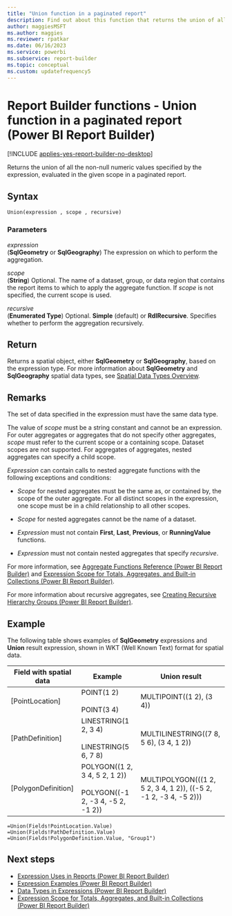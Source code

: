 ```yaml
---
title: "Union function in a paginated report"
description: Find out about this function that returns the union of all the non-null numeric values in a paginated report that are specified by an expression.
author: maggiesMSFT
ms.author: maggies
ms.reviewer: rpatkar
ms.date: 06/16/2023
ms.service: powerbi
ms.subservice: report-builder
ms.topic: conceptual
ms.custom: updatefrequency5
---
```

# Report Builder functions - Union function in a paginated report (Power BI Report Builder)

[!INCLUDE [applies-yes-report-builder-no-desktop](../../includes/applies-yes-report-builder-no-desktop.md)]

  Returns the union of all the non-null numeric values specified by the expression, evaluated in the given scope in a paginated report.

## Syntax

```syntaxsql
Union(expression , scope , recursive)
```

### Parameters

*expression*  
(**SqlGeometry** or **SqlGeography**) The expression on which to perform the aggregation.

*scope*  
(**String**) Optional. The name of a dataset, group, or data region that contains the report items to which to apply the aggregate function. If *scope* is not specified, the current scope is used.

*recursive*  
(**Enumerated Type**) Optional. **Simple** (default) or **RdlRecursive**. Specifies whether to perform the aggregation recursively.

## Return

Returns a spatial object, either **SqlGeometry** or **SqlGeography**, based on the expression type. For more information about **SqlGeometry** and **SqlGeography** spatial data types, see [Spatial Data Types Overview](/sql/relational-databases/spatial/spatial-data-types-overview).

## Remarks

The set of data specified in the expression must have the same data type.

The value of *scope* must be a string constant and cannot be an expression. For outer aggregates or aggregates that do not specify other aggregates, *scope* must refer to the current scope or a containing scope. Dataset scopes are not supported. For aggregates of aggregates, nested aggregates can specify a child scope.

*Expression* can contain calls to nested aggregate functions with the following exceptions and conditions:

- *Scope* for nested aggregates must be the same as, or contained by, the scope of the outer aggregate. For all distinct scopes in the expression, one scope must be in a child relationship to all other scopes.

- *Scope* for nested aggregates cannot be the name of a dataset.

- *Expression* must not contain **First**, **Last**, **Previous**, or **RunningValue** functions.

- *Expression* must not contain nested aggregates that specify *recursive*.

For more information, see [Aggregate Functions Reference (Power BI Report Builder)](./report-builder-functions-aggregate-functions-reference.md) and [Expression Scope for Totals, Aggregates, and Built-in Collections (Power BI Report Builder)](./expression-scope-for-totals-aggregates-and-built-in-collections.md).

For more information about recursive aggregates, see [Creating Recursive Hierarchy Groups (Power BI Report Builder)](./creating-recursive-hierarchy-groups-report-builder.md).

## Example

The following table shows examples of **SqlGeometry** expressions and **Union** result expression, shown in WKT (Well Known Text) format for spatial data.

| Field with spatial data | Example | Union result |
| --- | --- | --- |
| [PointLocation] | POINT(1 2)<br /><br />POINT(3 4) | MULTIPOINT((1 2), (3 4)) |
| [PathDefinition] | LINESTRING(1 2, 3 4)<br /><br />LINESTRING(5 6, 7 8) | MULTILINESTRING((7 8, 5 6), (3 4, 1 2)) |
| [PolygonDefinition] | POLYGON((1 2, 3 4, 5 2, 1 2))<br /><br />POLYGON((-1 2, -3 4, -5 2, -1 2)) | MULTIPOLYGON(((1 2, 5 2, 3 4, 1 2)), ((-5 2, -1 2, -3 4, -5 2))) |

```
=Union(Fields!PointLocation.Value)
=Union(Fields!PathDefinition.Value)
=Union(Fields!PolygonDefinition.Value, "Group1")
```

## Next steps

- [Expression Uses in Reports (Power BI Report Builder)](./expression-uses-reports-report-builder.md)
- [Expression Examples (Power BI Report Builder)](./report-builder-expression-examples.md)
- [Data Types in Expressions (Power BI Report Builder)](./data-types-expressions-report-builder.md)
- [Expression Scope for Totals, Aggregates, and Built-in Collections (Power BI Report Builder)](./expression-scope-for-totals-aggregates-and-built-in-collections.md)

